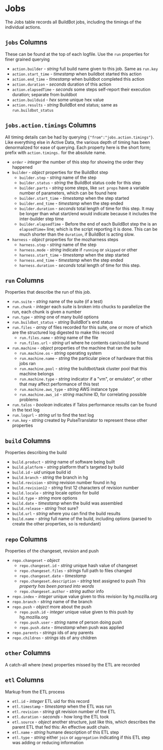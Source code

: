 
Jobs
====

The Jobs table records all BuildBot jobs, including the timings of the
individual actions.  

`jobs` Columns
--------------

These can be found at the top of each logfile. Use the `run` properties
for finer grained querying

* `action.builder` - *string* full build name given to this job. Same as 
  `run.key`
* `action.start_time` - *timestamp* when buildbot started this action
* `action.end_time` - *timestamp* when buildbot completed this action
* `action.duration` - *seconds* duration of this action
* `action.elapsedTime` - *seconds* some steps self-report their execution duration; separate from buildbot
* `action.builduid` - *hex* some unique hex value
* `action.results` - *string* BuildBot end status; same as `run.buildbot_status`

`jobs.action.timings` Columns
----------------------------

All timing details can be had by querying `{"from":"jobs.action.timings"}`.
Like everything else in Active Data, the various depth of timing has been
denormalized for ease of querying. Each property here is the short form;
prefix with `action.timings.` for the absolute name.

* `order` - *integer* the number of this step for showing the order they 
  happened
* `builder` - *object* properties for the BuildBot step 
  * `builder.step` - *string* name of the step 
  * `builder.status` - *string* the BuildBot status code for this step
  * `builder.parts` - *string* some steps, like `set props` have a variable 
  number of parameters, which can be found here
  * `builder.start_time` - *timestamp* when the step started
  * `builder.end_time` - *timestamp* when the step ended
  * `builder.duration` - *seconds* total length of time for this step. It 
  may be longer than what start/end would indicate because it includes the 
  inter-builder step time
  * `builder.elapsedTime` - Before the end of each BuildBot step the is an 
  `elapsedTime=` line; which is the script reporting it is done. This can 
  be much shorter than the `duration`, if BuildBot is acting slow.
* `harness` - *object* properties for the mozharness steps
  * `harness.step` - *string* name of the step 
  * `harness.mode` - *string* indicate if `running` or `skipped` or other 
  * `harness.start_time` - *timestamp* when the step started
  * `harness.end_time` - *timestamp* when the step ended
  * `harness.duration` - *seconds* total length of time for this step. 

`run` Columns
-------------

Properties that describe the run of this job.

* `run.suite` - *string* name of the suite (if a test)
* `run.chunk` - *integer* each suite is broken into chucks to parallelize the
run, each chunk is given a number
* `run.type` - *string* one of many build options
* `run.buildbot_status` - *string* BuildBot's end status
* `run.files` - *array* of files recorded for this suite, one or more of which
are the structured log digested to make this record
	* `run.files.name` - *string* name of the file
	* `run.files.url` - *string* url where he contents can/could be found
* `run.machine` - *object* properties of the machine that ran the suite
	* `run.machine.os` - *string* operating system
	* `run.machine.name` - *string* the particular piece of hardware that this jobs ran
	* `run.machine.pool` - *string* the buildbot/task cluster pool that this machine belongs
	* `run.machine.type` - *string* indicator if a "vm", or emulator", or other that may affect performance of this test
	* `run.machine.aws_type` - *string* AWS instance type
	* `run.machine.aws_id` - *string* machine ID, for correlating possible problems
* `run.talos` - *boolean* indicates if Talos performance results can be found
in the text log
* `run.logurl` - *string* url to find the text log
* `run.key` - *string* created by PulseTranslator to represent these other properties

`build` Columns
---------------

Properties describing the build

* `build.product` - *string* name of software being built
* `build.platform` - *string* platform that's targeted by build
* `build.id` - *uid* unique build id
* `build.branch` - *string* the branch in hg
* `build.revision` - *string* revision number found in hg
* `build.revision12` - *string* first 12 characters of revision number
* `build.locale` - *string* locale option for build
* `build.type` - *string* more options
* `build.date` - *timestamp* when the build was assembled
* `build.release` - *string* ?not sure?
* `build.url` - *string* where you can find the build results
* `build.name` - *string* full name of the build, including options (parsed 
  to create the other properties, so is redundant)

`repo` Columns
---------------

Properties of the changeset, revision and push

* `repo.changeset` - *object*
	* `repo.changeset.id` - *string* unique hash value of changeset
    * `repo.changeset.files` - *strings* full path to files changed
	* `repo.changeset.date` - *timestamp*
	* `repo.changeset.description` - *string* text assigned to push *This 
    property has been parsed into words*
	* `repo.changeset.author` - *string* author info
* `repo.index` - *integer* unique value given to this revision by hg.mozilla.org
* `repo.branch` - *string* name of the branch
* `repo.push` - *object* more about the push
    * `repo.push.id` - *integer* unique value given to this push by hg.mozilla.org
    * `repo.push.user` - *string* name of person doing push
    * `repo.push.date` - *timestamp* when push was applied
* `repo.parents` - *strings* ids of any parents
* `repo.children` - *strings* ids of any children


`other` Columns
---------------

A catch-all where (new) properties missed by the ETL are recorded

`etl` Columns
-------------

Markup from the ETL process

* `etl.id` - *integer* ETL uid for this record
* `etl.timestamp` - *timestamp* when the ETL was run
* `etl.revision` - *string* git revision number of the ETL
* `etl.duration` - *seconds* - how long the ETL took
* `etl.source` - *object* another structure, just like this, which describes
the parent ETL that fed this: An effective audit chain.
* `etl.name` - *string* humane description of this ETL step
* `etl.type` - *string* either `join` or `aggregation` indicating if this ETL step was adding or reducing information
